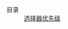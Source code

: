 <dl id="catalog" style="font-size:14px;list-style-type:none;">
    <dt>目录</dt>
    <dd><a href="css3新特性/选择器优先级.md">选择器优先级</a></dd>
</dl>
